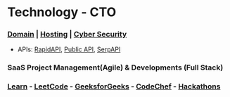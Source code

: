 # Technology - CTO

### [Domain](https://www.exonhost.com) | [Hosting](https://console.firebase.google.com/u/0) | [Cyber Security](https://www.crowdstrike.com)
- APIs: [RapidAPI](https://rapidapi.com/hub), [Public API](https://publicapis.dev/), [SerpAPI](https://serpapi.com/)

### SaaS Project Management(Agile) & Developments (Full Stack)

### [Learn](https://takeuforward.org) - [LeetCode](https://leetcode.com/u/farhansadidzihan) - [GeeksforGeeks](https://www.geeksforgeeks.org/user/farhansadidzihan67) - [CodeChef](https://www.codechef.com/users/farhanzihan) - [Hackathons](https://devpost.com/farhansadidzihan)
